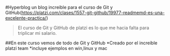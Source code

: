 #Hyperblog
un blog increible para el curso de Git y GitHub(https://platzi.com/clases/1557-git-github/19977-readmemd-es-una-excelente-practica/)

>El curso de Git y GitHub de platzi es lo que me hacia falta para triplicar mi salario.
>

##En este curso vemos  de todo de Git y GitHub
*Creado por el increible platzi team
*incluye ejemplos en win,linux y mac